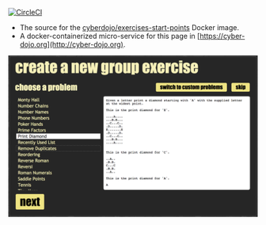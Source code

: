 
[![CircleCI](https://circleci.com/gh/cyber-dojo/exercises-start-points.svg?style=svg)](https://circleci.com/gh/cyber-dojo/exercises-start-points)

- The source for the [cyberdojo/exercises-start-points](https://hub.docker.com/r/cyberdojo/exercises-start-points/tags) Docker image.
- A docker-containerized micro-service for this page in [https://cyber-dojo.org](http://cyber-dojo.org).

![cyber-dojo.org exercises-start-points page](https://github.com/cyber-dojo/exercises-start-points/blob/master/docs/screen_shot.png)
